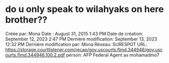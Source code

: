 # do u only speak to wilahyaks on here brother??

Créée par: Mona
Date : August 31, 2015 1:43 PM
Date de création: September 12, 2023 2:47 PM
Dernière modification: September 13, 2023 12:32 PM
Dernière modification par: Mona
Réseau: SURESPOT
URL: https://storage.courtlistener.com/recap/gov.uscourts.flmd.344946/gov.uscourts.flmd.344946.100.2.pdf
person: AFP Federal Agent as mohamadmo7